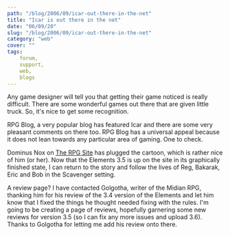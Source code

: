 ```yaml
---
path: "/blog/2006/09/icar-out-there-in-the-net"
title: "Icar is out there in the net"
date: "06/09/20"
slug: "/blog/2006/09/icar-out-there-in-the-net"
category: "web"
cover: ""
tags:
    forum,
    support,
    web,
    blogs
---
```


Any game designer will tell you that getting their game noticed is really difficult. There are some wonderful games out there that are given little truck. So, it's nice to get some recognition.
		
RPG Blog, a very popular blog has featured Icar and there are some very pleasant comments on there too. RPG Blog has a universal appeal because it does not lean towards any particular area of gaming. One to check.

Dominus Nox on [The RPG Site](http://www.therpgsite.com/forums/showthread.php?t=1935) has plugged the cartoon, which is rather nice of him (or her). Now that the Elements 3.5 is up on the site in its graphically finished state, I can return to the story and follow the lives of Reg, Bakarak, Eric and Bob in the Scavenger setting.

A review page? I have contacted Golgotha, writer of the Midian RPG, thanking him for his review of the 3.4 version of the Elements and let him know that I fixed the things he thought needed fixing with the rules. I'm going to be creating a page of reviews, hopefully garnering some new reviews for version 3.5 (so I can fix any more issues and upload 3.6). Thanks to Golgotha for letting me add his review onto there.